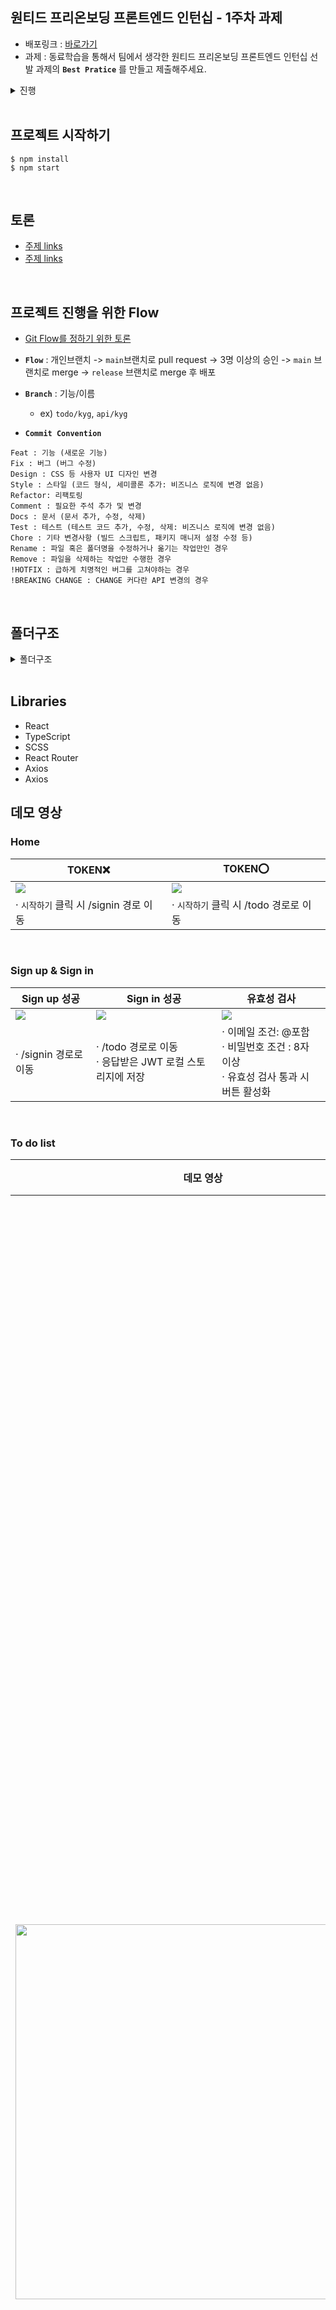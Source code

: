 ## 원티드 프리온보딩 프론트엔드 인턴십 - 1주차 과제

- 배포링크 : [바로가기]()
- 과제 : 동료학습을 통해서 팀에서 생각한 원티드 프리온보딩 프론트엔드 인턴십 선발 과제의 **`Best Pratice`** 를 만들고 제출해주세요.

<details>
<summary>진행</summary>
<div markdown="1">

1. 팀원 모두 과제를 수행한다.
2. 팀원들이 각자의 구현방법을 설명하고 토론했을 때, 팀 안에서 가장 효율적이라고 판단되는 방법을 정하고 팀의 **`Best Practice`** 로 삼는다.

- 팀원의 과제 전체를 Best Practice로 선정하는 것이 아닌 과제의 각 부분이나 중점을 둬야할 부분을 단위를 나눈뒤, 각 단위마다의 **`Best Practice`** 를 토론하고, 단위별로 Best Practice를 모아서 팀의 최종 결과물을 만들어내는 방식으로 진행한다.
</div>
</details>


<br>


## 프로젝트 시작하기 

```plain text
$ npm install
$ npm start
```

<br>


## 토론

- [주제 links]()
- [주제 links]()



<br>

## 프로젝트 진행을 위한 Flow
- [Git Flow를 정하기 위한 토론](https://github.com/wanted-pre-onboarding-team12/pre-onboarding-11th-1-12/discussions/7)
- **`Flow`** : 개인브랜치 -> `main`브랜치로 pull request -> 3명 이상의 승인 -> `main` 브랜치로 merge -> `release` 브랜치로 merge 후 배포


- **`Branch`** : 기능/이름
  - ex) `todo/kyg`, `api/kyg`
 
    
- **`Commit Convention`**
```
Feat : 기능 (새로운 기능)
Fix : 버그 (버그 수정)
Design : CSS 등 사용자 UI 디자인 변경
Style : 스타일 (코드 형식, 세미콜론 추가: 비즈니스 로직에 변경 없음)
Refactor: 리팩토링
Comment : 필요한 주석 추가 및 변경
Docs : 문서 (문서 추가, 수정, 삭제)
Test : 테스트 (테스트 코드 추가, 수정, 삭제: 비즈니스 로직에 변경 없음)
Chore : 기타 변경사항 (빌드 스크립트, 패키지 매니저 설정 수정 등)
Rename : 파일 혹은 폴더명을 수정하거나 옮기는 작업만인 경우
Remove : 파일을 삭제하는 작업만 수행한 경우
!HOTFIX : 급하게 치명적인 버그를 고쳐야하는 경우
!BREAKING CHANGE : CHANGE 커다란 API 변경의 경우
```



<br>

## 폴더구조 

<details>
<summary>폴더구조</summary>
<div markdown="1">
  
```bash

📦 src
├── 📂 assets
├── 📂 components
│   ├── 📂 common
│   │   ├── 📂 utils
│   │   │   └── 📄 valid.js
│   │   ├── 📄 Layout.tsx
│   │   ├── 📄 Nav.tsx
│   │   ├── 📄 layout.module.scss
│   │   └── 📄 nav.module.scss
│   ├── 📄 Modal.tsx
│   ├── 📄 TodoItem.tsx
│   ├── 📄 modal.module.scss
│   └── 📄 todoItem.module.scss
├── 📂 hooks
│   └── 📄 useinput.ts
├── 📂 models
│   └── 📄 api.ts
├── 📂 pages
│   ├── 📄 Home.tsx
│   ├── 📄 NotFound.tsx
│   ├── 📄 SignIn.tsx
│   ├── 📄 SignUp.tsx
│   ├── 📄 Todo.tsx
│   ├── 📄 auth.module.scss
│   ├── 📄 home.module.scss
│   └── 📄 todo.module.scss
├── 📂 routes
│   ├── 📄 PrivateRoute.tsx
│   └── 📄 Router.tsx
├── 📂 service
│   ├── 📄 auth.ts
│   ├── 📄 config.ts
│   └── 📄 todo.ts
├── 📂 styles
│   ├── 📂 constants  
│   ├── 📂 fonts/NanumSquareRound
│   ├── 📂 mixins
│   │   ├── 📄 _flexbox.scss
│   │   ├── 📄 _index.scss
│   │   └── 📄 _styles.scss
│   ├── 📄 _base.scss
│   ├── 📄 _fonts_face.scss
│   ├── 📄 _index.scss
│   ├── 📄 _reset.scss
│   └── 📄 global.scss
├── 📄 App.tsx
└── 📄 index.tsx
```

</div>
</details>

<br>
</div>
</details>

## Libraries
- React 
- TypeScript
- SCSS
- React Router
- Axios 
- Axios


## 데모 영상

### Home

| TOKEN❌                        | TOKEN⭕️          |
| -------------------------------------------------------- | -------------------------------------------------------------- |
| <img src="https://github.com/wanted-pre-onboarding-team12/pre-onboarding-11th-1-12/assets/62326659/677fbd2f-169c-43ef-982f-c8eaadf737e2" /> | <img src="https://github.com/wanted-pre-onboarding-team12/pre-onboarding-11th-1-12/assets/62326659/f75d0e3d-f0a9-46e8-b016-db613091d42c"/> |
| · `시작하기` 클릭 시 /signin 경로 이동                                                                                       | · `시작하기` 클릭 시 /todo 경로로 이동                                                                                      |

<br>

### Sign up & Sign in

| Sign up 성공                                                                                                                | Sign in 성공                                                                                                                | 유효성 검사                                                                                                                  |
| --------------------------------------------------------------------------------------------------------------------------- | --------------------------------------------------------------------------------------------------------------------------- | ---------------------------------------------------------------------------------------------------------------------------- |
| <img src="https://github.com/wanted-pre-onboarding-team12/pre-onboarding-11th-1-12/assets/62326659/9f77891a-9ea8-46b7-bfbd-861a1571af83"/> | <img src="https://github.com/wanted-pre-onboarding-team12/pre-onboarding-11th-1-12/assets/62326659/03d7c03b-f844-460c-836c-3688e0a81722"/> | <img src="https://github.com/wanted-pre-onboarding-team12/pre-onboarding-11th-1-12/assets/62326659/c5632d52-4dca-4104-b83c-df7959cd6424" /> |
| · /signin 경로로 이동                                                                                                       | · /todo 경로로 이동 <br> · 응답받은 JWT 로컬 스토리지에 저장                                                                | · 이메일 조건: @포함 <br> · 비밀번호 조건 : 8자 이상 <br> · 유효성 검사 통과 시 버튼 활성화                                  |

<br>

### To do list

| 데모 영상                                                                                                                              | 기능                                                                                                                                                                                                                                                                                                                                                          |
| -------------------------------------------------------------------------------------------------------------------------------------- | ------------------------------------------------------------------------------------------------------------------------------------------------------------------------------------------------------------------------------------------------------------------------------------------------------------------------------------------------------------- |
| <img width=600 src="https://github.com/wanted-pre-onboarding-team12/pre-onboarding-11th-1-12/assets/62326659/abc81c27-aebd-4df0-bd7e-988ca5682624" /> | · 투두 리스트 목록 조회 <br> · 🍋 아이콘을 통해 `To do` 완료 여부 표시 <br> · `+` 버튼을 클릭하여 새로운 `To do` 추가 <br> · `수정` 버튼을 클릭 시, 수정모드 활성화 <br> · 수정모드에서 `제출`버튼 클릭 시, 수정한 내용 업데이트 <br> · 수정모드에서 `취소` 버튼 클릭 시, 수정한 내용 초기화 및 수정모드 비활성화 <br> · `삭제` 버튼 클릭 시 해당 아이템 삭제 |

<br>

### Nav & Redirect

| 데모 영상                                                                                                                              | 기능                                                                                                                                   |
| -------------------------------------------------------------------------------------------------------------------------------------- | -------------------------------------------------------------------------------------------------------------------------------------- |
| <img width=600 src="https://github.com/wanted-pre-onboarding-team12/pre-onboarding-11th-1-12/assets/62326659/b62174da-1fc4-447e-a410-cd6db9b1d0a4" /> | · `TOKEN⭕️` : /signin, /signup 경로 접속 시 /todo 경로로 리다이렉트 <br> · `TOKEN❌` : /todo 경로로 접속 시 /signin 경로로 리다이렉트 |

